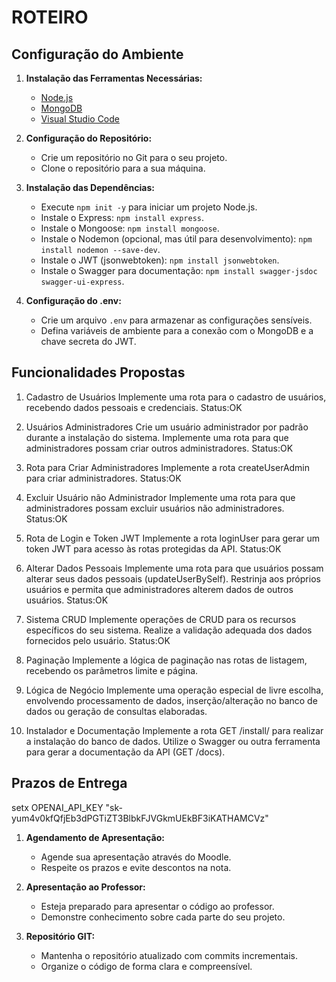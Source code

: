# ROTEIRO

## Configuração do Ambiente

1. **Instalação das Ferramentas Necessárias:**

   - [Node.js](https://nodejs.org/)
   - [MongoDB](https://www.mongodb.com/try/download/community)
   - [Visual Studio Code](https://code.visualstudio.com/)

2. **Configuração do Repositório:**

   - Crie um repositório no Git para o seu projeto.
   - Clone o repositório para a sua máquina.

3. **Instalação das Dependências:**

   - Execute `npm init -y` para iniciar um projeto Node.js.
   - Instale o Express: `npm install express`.
   - Instale o Mongoose: `npm install mongoose`.
   - Instale o Nodemon (opcional, mas útil para desenvolvimento): `npm install nodemon --save-dev`.
   - Instale o JWT (jsonwebtoken): `npm install jsonwebtoken`.
   - Instale o Swagger para documentação: `npm install swagger-jsdoc swagger-ui-express`.

4. **Configuração do .env:**
   - Crie um arquivo `.env` para armazenar as configurações sensíveis.
   - Defina variáveis de ambiente para a conexão com o MongoDB e a chave secreta do JWT.

## Funcionalidades Propostas

1. Cadastro de Usuários
   Implemente uma rota para o cadastro de usuários, recebendo dados pessoais e credenciais.
   Status:OK

2. Usuários Administradores
   Crie um usuário administrador por padrão durante a instalação do sistema.
   Implemente uma rota para que administradores possam criar outros administradores.
   Status:OK

3. Rota para Criar Administradores
   Implemente a rota createUserAdmin para criar administradores.
   Status:OK

4. Excluir Usuário não Administrador
   Implemente uma rota para que administradores possam excluir usuários não administradores.
   Status:OK

5. Rota de Login e Token JWT
   Implemente a rota loginUser para gerar um token JWT para acesso às rotas protegidas da API.
   Status:OK

6. Alterar Dados Pessoais
   Implemente uma rota para que usuários possam alterar seus dados pessoais (updateUserBySelf). Restrinja aos próprios usuários e permita que administradores alterem dados de outros usuários.
   Status:OK

7. Sistema CRUD
   Implemente operações de CRUD para os recursos específicos do seu sistema.
   Realize a validação adequada dos dados fornecidos pelo usuário.
   Status:OK
   
8. Paginação
   Implemente a lógica de paginação nas rotas de listagem, recebendo os parâmetros limite e página.

9. Lógica de Negócio
   Implemente uma operação especial de livre escolha, envolvendo processamento de dados, inserção/alteração no banco de dados ou geração de consultas elaboradas.

10. Instalador e Documentação
    Implemente a rota GET /install/ para realizar a instalação do banco de dados.
    Utilize o Swagger ou outra ferramenta para gerar a documentação da API (GET /docs).

## Prazos de Entrega

setx OPENAI_API_KEY "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"

1. **Agendamento de Apresentação:**

   - Agende sua apresentação através do Moodle.
   - Respeite os prazos e evite descontos na nota.

2. **Apresentação ao Professor:**

   - Esteja preparado para apresentar o código ao professor.
   - Demonstre conhecimento sobre cada parte do seu projeto.

3. **Repositório GIT:**
   - Mantenha o repositório atualizado com commits incrementais.
   - Organize o código de forma clara e compreensível.
